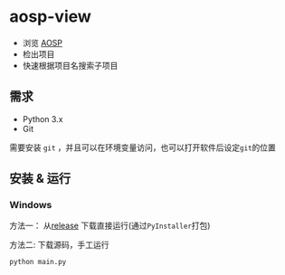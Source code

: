 # aosp-view 


* 浏览 [AOSP](https://android.googlesource.com)
* 检出项目
* 快速根据项目名搜索子项目

## 需求

- Python 3.x
- Git


需要安装 `git` ，并且可以在环境变量访问，也可以打开软件后设定`git`的位置


## 安装 & 运行

### Windows

方法一： 从[release](https://github.com/LaoQi/aosp-view/) 下载直接运行(通过`PyInstaller`打包)



方法二: 下载源码，手工运行
```shell
python main.py
```
